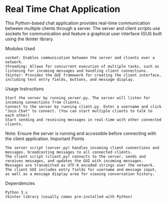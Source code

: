 # Real Time Chat Application

This Python-based chat application provides real-time communication between multiple clients through a server. The server and client scripts use sockets for communication and feature a graphical user interface (GUI) built using the tkinter library.

Modules Used

    socket: Enables communication between the server and clients over a network.
    threading: Allows for concurrent execution of multiple tasks, such as listening for incoming messages and handling client connections.
    tkinter: Provides the GUI framework for creating the client interface, including text entry fields, buttons, and message display.

Usage Instructions

    Start the server by running server.py. The server will listen for incoming connections from clients.
    Connect to the server by running client.py. Enter a username and click "Join Chat" to connect. (You can start multiple clients to talk to each other)
    Start sending and receiving messages in real-time with other connected clients.

Note: Ensure the server is running and accessible before connecting with the client application.
Important Points

    The server script (server.py) handles incoming client connections and messages, broadcasting messages to all connected clients.
    The client script (client.py) connects to the server, sends and receives messages, and updates the GUI with incoming messages.
    Messages are transmitted as UTF-8 encoded strings over the network.
    The client GUI includes entry fields for username and message input, as well as a message display area for viewing conversation history.

Dependencies

    Python 3.x
    tkinter library (usually comes pre-installed with Python)
